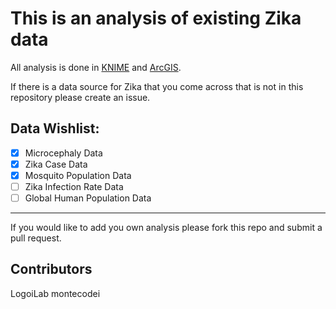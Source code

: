 This is an analysis of existing Zika data
=
All analysis is done in [KNIME](knime.org) and [ArcGIS](esri.com). 

If there is a data source for Zika that you come across that is not in this repository please create an issue.

Data Wishlist:
-

- [X] Microcephaly Data
- [X] Zika Case Data
- [X] Mosquito Population Data
- [ ] Zika Infection Rate Data
- [ ] Global Human Population Data

---
If you would like to add you own analysis please fork this repo and submit a pull request.

Contributors
-

LogoiLab
montecodei

